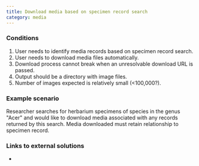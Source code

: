 ```yaml
---
title: Download media based on specimen record search
category: media
---
```


### Conditions

1. User needs to identify media records based on specimen record search.
1. User needs to download media files automatically.
1. Download process cannot break when an unresolvable download URL is passed.
1. Output should be a directory with image files.
1. Number of images expected is relatively small (<100,000?).

### Example scenario

Researcher searches for herbarium specimens of species in the genus "Acer" and would like to download media associated with any records returned by this search. Media downloaded must retain relationship to specimen record.

### Links to external solutions
-
